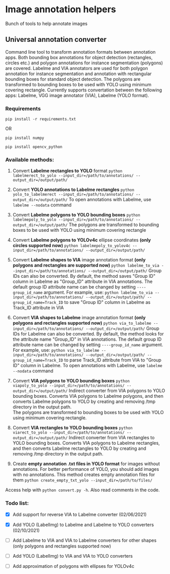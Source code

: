 # Image annotation helpers
Bunch of tools to help annotate images

## Universal annotation converter
Command line tool to transform annotation formats between annotation apps. Both bounding box annotations for object detection (rectangles, circles etc.) and polygon annotations for instance segmentation (polygons) are covered. Labelme and VIA annotators are used for both polygon annotation for instance segmentation and annotation with rectangular bounding boxes for standard object detection. The polygons are transformed to bounding boxes to be used with YOLO using minimum covering rectangle. 
Currently supports convertation between the following apps: Labelme, VGG image annotator (VIA), Labelme (YOLO format).

### Requirements
```pip install -r requirements.txt```

OR

```pip install numpy```

```pip install opencv_python```

### Available methods:

1) Convert **Labelme rectangles to YOLO** format
```python labelmerect_to_yolo --input_dir=/path/to/annotations/ --output_dir=/output/path/```

2) Convert **YOLO annotations to Labelme rectangles**
```python yolo_to_labelmerect --input_dir=/path/to/annotations/ --output_dir=/output/path/```
To open annotations with Labelme, use ```labelme --nodata``` command

3) Convert **Labelme polygons to YOLO bounding boxes** 
```python labelmepoly_to_yolo --input_dir=/path/to/annotations/ --output_dir=/output/path/```
The polygons are transformed to bounding boxes to be used with YOLO using minimum covering rectangle

4) Convert **Labelme polygons to YOLOv4c** ellipse coordinates **(only circles supported now)**
```python labelmepoly_to_yolov4c --input_dir=/path/to/annotations/ --output_dir=/output/path/```

5) Convert **Labelme shapes to VIA** image annotation format **(only polygons and rectangles are supported now)**
```python labelme_to_via --input_dir=/path/to/annotations/ --output_dir=/output/path/```
Group IDs can also be converted. By default, the method saves "Group ID" column in Labelme as "Group_ID" attribute in VIA annotations. The default group ID attribute name can be changed by setting ```----group_id_name``` argument. For example, use: 
```python labelme_to_via --input_dir=/path/to/annotations/ --output_dir=/output/path/ --group_id_name=Track_ID``` to save "Group ID" column in Labelme as Track_ID attribute in VIA

6) Convert **VIA shapes to Labelme** image annotation format **(only polygons and rectangles supported now)**
```python via_to_labelme --input_dir=/path/to/annotations/ --output_dir=/output/path/```
Group IDs for Labelme can also be converted. By default, the method looks for the attribute name "Group_ID" in VIA annotations. The default group ID attribute name can be changed by setting ```----group_id_name``` argument. For example, use: 
```python via_to_labelme --input_dir=/path/to/annotations/ --output_dir=/output/path/ --group_id_name=Track_ID``` to parse Track_ID attribute from VIA to "Group ID" column in Labelme.
To open annotations with Labelme, use ```labelme --nodata``` command

7) Convert **VIA polygons to YOLO bounding boxes**
```python viapoly_to_yolo --input_dir=/path/to/annotations/ --output_dir=/output/path/```
Indirect converter from VIA polygons to YOLO bounding boxes. Converts VIA polygons to Labelme polygons, and then converts Labelme polygons to YOLO by creating and removing /tmp directory in the output path.  
The polygons are transformed to bounding boxes to be used with YOLO using minimum covering rectangle.

8) Convert **VIA rectangles to YOLO bounding boxes**
```python viarect_to_yolo --input_dir=/path/to/annotations/ --output_dir=/output/path/```
Indirect converter from VIA rectangles to YOLO bounding boxes. Converts VIA polygons to Labelme rectangles, and then converts Labelme rectangles to YOLO by creating and removing /tmp directory in the output path.  

9) Create **empty annotation .txt files in YOLO format** for images without annotations. For better performance of YOLO, you should add images with no annotations. This method creates empty annotation files for them
```python create_empty_txt_yolo --input_dir=/path/to/files/```

Access help with ```python convert.py -h```. Also read comments in the code. 

### Todo list: 

- [x] Add support for reverse VIA to Labelme converter (02/06/2021)

- [x] Add YOLO (LabelImg) to Labelme and Labelme to YOLO converters (02/10/2021)

- [ ] Add Labelme to VIA and VIA to Labelme converters for other shapes (only polygons and rectangles supported now)

- [ ] Add YOLO (LabelImg) to VIA and VIA to YOLO converters

- [ ] Add approximation of polygons with ellipses for YOLOv4c
